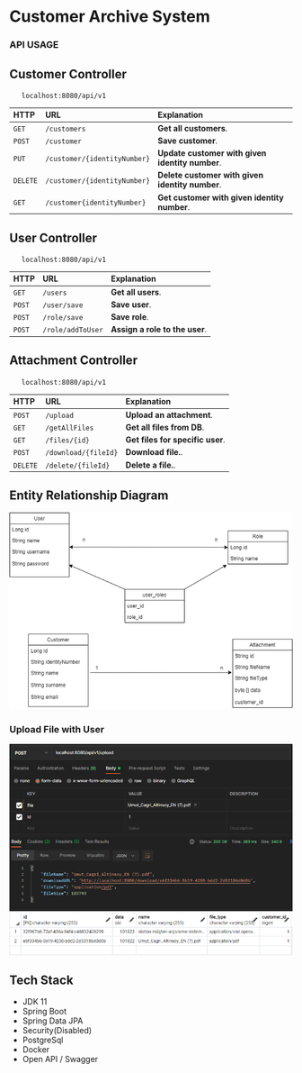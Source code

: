 # Customer Archive System

### API USAGE

## Customer Controller

```http
   localhost:8080/api/v1
```

| HTTP | URL                          | Explanation                |
| :-------- |:-----------------------------| :------------------------- |
| `GET` | `/customers`                 | **Get all customers**. |
| `POST` | `/customer`                  | **Save customer**. |
| `PUT` | `/customer/{identityNumber}` | **Update customer with given identity number**. |
| `DELETE` | `/customer/{identityNumber}` | **Delete customer with given identity number**. |
| `GET` | `/customer{identityNumber}`                | **Get customer with given identity number**. |

## User Controller

```http
   localhost:8080/api/v1
```

| HTTP  | URL               | Explanation                    |
|:------|:------------------|:-------------------------------|
| `GET` | `/users`          | **Get all users**.             |
| `POST` | `/user/save`      | **Save user**.                 |
| `POST` | `/role/save`      | **Save role**.                 |
| `POST` | `/role/addToUser` | **Assign a role to the user**. |

## Attachment Controller

```http
   localhost:8080/api/v1
```

| HTTP     | URL                  | Explanation                      |
|:---------|:---------------------|:---------------------------------|
| `POST`   | `/upload`            | **Upload an attachment**.        |
| `GET`    | `/getAllFiles`       | **Get all files from DB**.       |
| `GET`    | `/files/{id}`        | **Get files for specific user**. |
| `POST`   | `/download/{fileId}` | **Download file.**.              |
| `DELETE` | `/delete/{fileId}`   | **Delete a file.**.              |

## Entity Relationship Diagram

![](images/ER.PNG)


### Upload File with User
![](images/2_upload_file_user.PNG)
![](images/2_uploadanotherfile_user_db.PNG)


## Tech Stack
* JDK 11
* Spring Boot
* Spring Data JPA
* Security(Disabled)
* PostgreSql
* Docker
* Open API / Swagger


